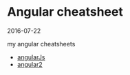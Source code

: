Angular cheatsheet
=======================
2016-07-22


my angular cheatsheets




- [angularJs](https://github.com/lingtalfi/angular-cheatsheet/blob/master/angularjs-cheatsheet.md)
- [angular2](https://github.com/lingtalfi/angular-cheatsheet/blob/master/angular2-cheatsheet.md)
